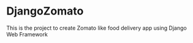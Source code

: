 # DjangoZomato
This is the project to create Zomato like food delivery app using Django Web Framework

